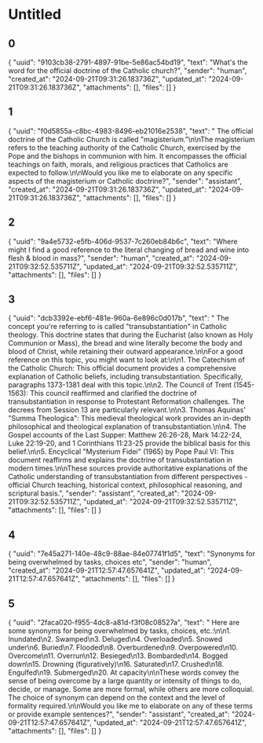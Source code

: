 # Untitled

## 0

{
  "uuid": "9103cb38-2791-4897-91be-5e86ac54bd19",
  "text": "What's the word for the official doctrine of the Catholic church?",
  "sender": "human",
  "created_at": "2024-09-21T09:31:26.183736Z",
  "updated_at": "2024-09-21T09:31:26.183736Z",
  "attachments": [],
  "files": []
}

## 1

{
  "uuid": "f0d5855a-c8bc-4983-8496-eb21016e2538",
  "text": " The official doctrine of the Catholic Church is called \"magisterium.\"\n\nThe magisterium refers to the teaching authority of the Catholic Church, exercised by the Pope and the bishops in communion with him. It encompasses the official teachings on faith, morals, and religious practices that Catholics are expected to follow.\n\nWould you like me to elaborate on any specific aspects of the magisterium or Catholic doctrine?",
  "sender": "assistant",
  "created_at": "2024-09-21T09:31:26.183736Z",
  "updated_at": "2024-09-21T09:31:26.183736Z",
  "attachments": [],
  "files": []
}

## 2

{
  "uuid": "9a4e5732-e5fb-406d-9537-7c260eb84b6c",
  "text": "Where might I find a good reference to the literal changing of bread and wine into flesh & blood in mass?",
  "sender": "human",
  "created_at": "2024-09-21T09:32:52.535711Z",
  "updated_at": "2024-09-21T09:32:52.535711Z",
  "attachments": [],
  "files": []
}

## 3

{
  "uuid": "dcb3392e-ebf6-481e-960a-6e896c0d017b",
  "text": " The concept you're referring to is called \"transubstantiation\" in Catholic theology. This doctrine states that during the Eucharist (also known as Holy Communion or Mass), the bread and wine literally become the body and blood of Christ, while retaining their outward appearance.\n\nFor a good reference on this topic, you might want to look at:\n\n1. The Catechism of the Catholic Church: This official document provides a comprehensive explanation of Catholic beliefs, including transubstantiation. Specifically, paragraphs 1373-1381 deal with this topic.\n\n2. The Council of Trent (1545-1563): This council reaffirmed and clarified the doctrine of transubstantiation in response to Protestant Reformation challenges. The decrees from Session 13 are particularly relevant.\n\n3. Thomas Aquinas' \"Summa Theologica\": This medieval theological work provides an in-depth philosophical and theological explanation of transubstantiation.\n\n4. The Gospel accounts of the Last Supper: Matthew 26:26-28, Mark 14:22-24, Luke 22:19-20, and 1 Corinthians 11:23-25 provide the biblical basis for this belief.\n\n5. Encyclical \"Mysterium Fidei\" (1965) by Pope Paul VI: This document reaffirms and explains the doctrine of transubstantiation in modern times.\n\nThese sources provide authoritative explanations of the Catholic understanding of transubstantiation from different perspectives - official Church teaching, historical context, philosophical reasoning, and scriptural basis.",
  "sender": "assistant",
  "created_at": "2024-09-21T09:32:52.535711Z",
  "updated_at": "2024-09-21T09:32:52.535711Z",
  "attachments": [],
  "files": []
}

## 4

{
  "uuid": "7e45a271-140e-48c9-88ae-84e07741f1d5",
  "text": "Synonyms for being overwhelmed by tasks, choices etc",
  "sender": "human",
  "created_at": "2024-09-21T12:57:47.657641Z",
  "updated_at": "2024-09-21T12:57:47.657641Z",
  "attachments": [],
  "files": []
}

## 5

{
  "uuid": "2faca020-f955-4dc8-a81d-f3f08c08527a",
  "text": " Here are some synonyms for being overwhelmed by tasks, choices, etc.:\n\n1. Inundated\n2. Swamped\n3. Deluged\n4. Overloaded\n5. Snowed under\n6. Buried\n7. Flooded\n8. Overburdened\n9. Overpowered\n10. Overcome\n11. Overrun\n12. Besieged\n13. Bombarded\n14. Bogged down\n15. Drowning (figuratively)\n16. Saturated\n17. Crushed\n18. Engulfed\n19. Submerged\n20. At capacity\n\nThese words convey the sense of being overcome by a large quantity or intensity of things to do, decide, or manage. Some are more formal, while others are more colloquial. The choice of synonym can depend on the context and the level of formality required.\n\nWould you like me to elaborate on any of these terms or provide example sentences?",
  "sender": "assistant",
  "created_at": "2024-09-21T12:57:47.657641Z",
  "updated_at": "2024-09-21T12:57:47.657641Z",
  "attachments": [],
  "files": []
}
